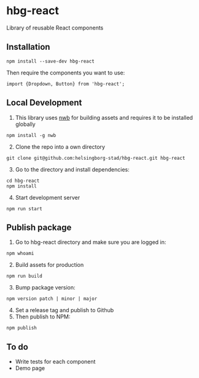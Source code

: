# hbg-react

Library of reusable React components

## Installation

```
npm install --save-dev hbg-react
```

Then require the components you want to use:

```
import {Dropdown, Button} from 'hbg-react';
```

## Local Development

1. This library uses [nwb](https://github.com/insin/nwb) for building assets and requires it to be installed globally

```
npm install -g nwb
```

2. Clone the repo into a own directory

```
git clone git@github.com:helsingborg-stad/hbg-react.git hbg-react
```

3. Go to the directory and install dependencies:

```
cd hbg-react
npm install
```

4. Start development server

```
npm run start
```

## Publish package

1. Go to hbg-react directory and make sure you are logged in:

```
npm whoami
```

2. Build assets for production

```
npm run build
```

3. Bump package version:

```
npm version patch | minor | major
```

4. Set a release tag and publish to Github
5. Then publish to NPM:

```
npm publish
```

## To do

-   Write tests for each component
-   Demo page
